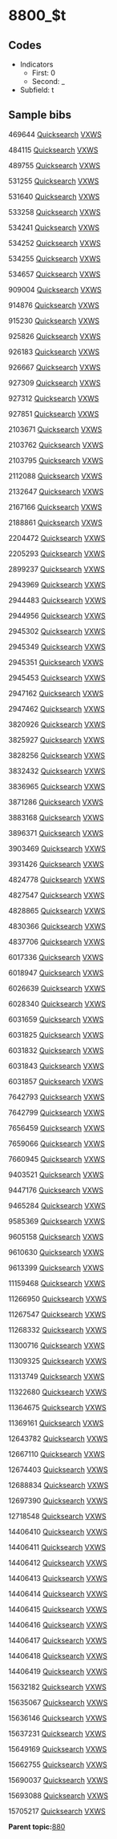 # 8800\_$t

## Codes

-   Indicators
    -   First: 0
    -   Second: \_
-   Subfield: t

## Sample bibs

469644 [Quicksearch](https://search.library.yale.edu/catalog/469644) [VXWS](http://prodorbis.library.yale.edu:7014/vxws/GetHoldingsService?bibId=469644)

484115 [Quicksearch](https://search.library.yale.edu/catalog/484115) [VXWS](http://prodorbis.library.yale.edu:7014/vxws/GetHoldingsService?bibId=484115)

489755 [Quicksearch](https://search.library.yale.edu/catalog/489755) [VXWS](http://prodorbis.library.yale.edu:7014/vxws/GetHoldingsService?bibId=489755)

531255 [Quicksearch](https://search.library.yale.edu/catalog/531255) [VXWS](http://prodorbis.library.yale.edu:7014/vxws/GetHoldingsService?bibId=531255)

531640 [Quicksearch](https://search.library.yale.edu/catalog/531640) [VXWS](http://prodorbis.library.yale.edu:7014/vxws/GetHoldingsService?bibId=531640)

533258 [Quicksearch](https://search.library.yale.edu/catalog/533258) [VXWS](http://prodorbis.library.yale.edu:7014/vxws/GetHoldingsService?bibId=533258)

534241 [Quicksearch](https://search.library.yale.edu/catalog/534241) [VXWS](http://prodorbis.library.yale.edu:7014/vxws/GetHoldingsService?bibId=534241)

534252 [Quicksearch](https://search.library.yale.edu/catalog/534252) [VXWS](http://prodorbis.library.yale.edu:7014/vxws/GetHoldingsService?bibId=534252)

534255 [Quicksearch](https://search.library.yale.edu/catalog/534255) [VXWS](http://prodorbis.library.yale.edu:7014/vxws/GetHoldingsService?bibId=534255)

534657 [Quicksearch](https://search.library.yale.edu/catalog/534657) [VXWS](http://prodorbis.library.yale.edu:7014/vxws/GetHoldingsService?bibId=534657)

909004 [Quicksearch](https://search.library.yale.edu/catalog/909004) [VXWS](http://prodorbis.library.yale.edu:7014/vxws/GetHoldingsService?bibId=909004)

914876 [Quicksearch](https://search.library.yale.edu/catalog/914876) [VXWS](http://prodorbis.library.yale.edu:7014/vxws/GetHoldingsService?bibId=914876)

915230 [Quicksearch](https://search.library.yale.edu/catalog/915230) [VXWS](http://prodorbis.library.yale.edu:7014/vxws/GetHoldingsService?bibId=915230)

925826 [Quicksearch](https://search.library.yale.edu/catalog/925826) [VXWS](http://prodorbis.library.yale.edu:7014/vxws/GetHoldingsService?bibId=925826)

926183 [Quicksearch](https://search.library.yale.edu/catalog/926183) [VXWS](http://prodorbis.library.yale.edu:7014/vxws/GetHoldingsService?bibId=926183)

926667 [Quicksearch](https://search.library.yale.edu/catalog/926667) [VXWS](http://prodorbis.library.yale.edu:7014/vxws/GetHoldingsService?bibId=926667)

927309 [Quicksearch](https://search.library.yale.edu/catalog/927309) [VXWS](http://prodorbis.library.yale.edu:7014/vxws/GetHoldingsService?bibId=927309)

927312 [Quicksearch](https://search.library.yale.edu/catalog/927312) [VXWS](http://prodorbis.library.yale.edu:7014/vxws/GetHoldingsService?bibId=927312)

927851 [Quicksearch](https://search.library.yale.edu/catalog/927851) [VXWS](http://prodorbis.library.yale.edu:7014/vxws/GetHoldingsService?bibId=927851)

2103671 [Quicksearch](https://search.library.yale.edu/catalog/2103671) [VXWS](http://prodorbis.library.yale.edu:7014/vxws/GetHoldingsService?bibId=2103671)

2103762 [Quicksearch](https://search.library.yale.edu/catalog/2103762) [VXWS](http://prodorbis.library.yale.edu:7014/vxws/GetHoldingsService?bibId=2103762)

2103795 [Quicksearch](https://search.library.yale.edu/catalog/2103795) [VXWS](http://prodorbis.library.yale.edu:7014/vxws/GetHoldingsService?bibId=2103795)

2112088 [Quicksearch](https://search.library.yale.edu/catalog/2112088) [VXWS](http://prodorbis.library.yale.edu:7014/vxws/GetHoldingsService?bibId=2112088)

2132647 [Quicksearch](https://search.library.yale.edu/catalog/2132647) [VXWS](http://prodorbis.library.yale.edu:7014/vxws/GetHoldingsService?bibId=2132647)

2167166 [Quicksearch](https://search.library.yale.edu/catalog/2167166) [VXWS](http://prodorbis.library.yale.edu:7014/vxws/GetHoldingsService?bibId=2167166)

2188861 [Quicksearch](https://search.library.yale.edu/catalog/2188861) [VXWS](http://prodorbis.library.yale.edu:7014/vxws/GetHoldingsService?bibId=2188861)

2204472 [Quicksearch](https://search.library.yale.edu/catalog/2204472) [VXWS](http://prodorbis.library.yale.edu:7014/vxws/GetHoldingsService?bibId=2204472)

2205293 [Quicksearch](https://search.library.yale.edu/catalog/2205293) [VXWS](http://prodorbis.library.yale.edu:7014/vxws/GetHoldingsService?bibId=2205293)

2899237 [Quicksearch](https://search.library.yale.edu/catalog/2899237) [VXWS](http://prodorbis.library.yale.edu:7014/vxws/GetHoldingsService?bibId=2899237)

2943969 [Quicksearch](https://search.library.yale.edu/catalog/2943969) [VXWS](http://prodorbis.library.yale.edu:7014/vxws/GetHoldingsService?bibId=2943969)

2944483 [Quicksearch](https://search.library.yale.edu/catalog/2944483) [VXWS](http://prodorbis.library.yale.edu:7014/vxws/GetHoldingsService?bibId=2944483)

2944956 [Quicksearch](https://search.library.yale.edu/catalog/2944956) [VXWS](http://prodorbis.library.yale.edu:7014/vxws/GetHoldingsService?bibId=2944956)

2945302 [Quicksearch](https://search.library.yale.edu/catalog/2945302) [VXWS](http://prodorbis.library.yale.edu:7014/vxws/GetHoldingsService?bibId=2945302)

2945349 [Quicksearch](https://search.library.yale.edu/catalog/2945349) [VXWS](http://prodorbis.library.yale.edu:7014/vxws/GetHoldingsService?bibId=2945349)

2945351 [Quicksearch](https://search.library.yale.edu/catalog/2945351) [VXWS](http://prodorbis.library.yale.edu:7014/vxws/GetHoldingsService?bibId=2945351)

2945453 [Quicksearch](https://search.library.yale.edu/catalog/2945453) [VXWS](http://prodorbis.library.yale.edu:7014/vxws/GetHoldingsService?bibId=2945453)

2947162 [Quicksearch](https://search.library.yale.edu/catalog/2947162) [VXWS](http://prodorbis.library.yale.edu:7014/vxws/GetHoldingsService?bibId=2947162)

2947462 [Quicksearch](https://search.library.yale.edu/catalog/2947462) [VXWS](http://prodorbis.library.yale.edu:7014/vxws/GetHoldingsService?bibId=2947462)

3820926 [Quicksearch](https://search.library.yale.edu/catalog/3820926) [VXWS](http://prodorbis.library.yale.edu:7014/vxws/GetHoldingsService?bibId=3820926)

3825927 [Quicksearch](https://search.library.yale.edu/catalog/3825927) [VXWS](http://prodorbis.library.yale.edu:7014/vxws/GetHoldingsService?bibId=3825927)

3828256 [Quicksearch](https://search.library.yale.edu/catalog/3828256) [VXWS](http://prodorbis.library.yale.edu:7014/vxws/GetHoldingsService?bibId=3828256)

3832432 [Quicksearch](https://search.library.yale.edu/catalog/3832432) [VXWS](http://prodorbis.library.yale.edu:7014/vxws/GetHoldingsService?bibId=3832432)

3836965 [Quicksearch](https://search.library.yale.edu/catalog/3836965) [VXWS](http://prodorbis.library.yale.edu:7014/vxws/GetHoldingsService?bibId=3836965)

3871286 [Quicksearch](https://search.library.yale.edu/catalog/3871286) [VXWS](http://prodorbis.library.yale.edu:7014/vxws/GetHoldingsService?bibId=3871286)

3883168 [Quicksearch](https://search.library.yale.edu/catalog/3883168) [VXWS](http://prodorbis.library.yale.edu:7014/vxws/GetHoldingsService?bibId=3883168)

3896371 [Quicksearch](https://search.library.yale.edu/catalog/3896371) [VXWS](http://prodorbis.library.yale.edu:7014/vxws/GetHoldingsService?bibId=3896371)

3903469 [Quicksearch](https://search.library.yale.edu/catalog/3903469) [VXWS](http://prodorbis.library.yale.edu:7014/vxws/GetHoldingsService?bibId=3903469)

3931426 [Quicksearch](https://search.library.yale.edu/catalog/3931426) [VXWS](http://prodorbis.library.yale.edu:7014/vxws/GetHoldingsService?bibId=3931426)

4824778 [Quicksearch](https://search.library.yale.edu/catalog/4824778) [VXWS](http://prodorbis.library.yale.edu:7014/vxws/GetHoldingsService?bibId=4824778)

4827547 [Quicksearch](https://search.library.yale.edu/catalog/4827547) [VXWS](http://prodorbis.library.yale.edu:7014/vxws/GetHoldingsService?bibId=4827547)

4828865 [Quicksearch](https://search.library.yale.edu/catalog/4828865) [VXWS](http://prodorbis.library.yale.edu:7014/vxws/GetHoldingsService?bibId=4828865)

4830366 [Quicksearch](https://search.library.yale.edu/catalog/4830366) [VXWS](http://prodorbis.library.yale.edu:7014/vxws/GetHoldingsService?bibId=4830366)

4837706 [Quicksearch](https://search.library.yale.edu/catalog/4837706) [VXWS](http://prodorbis.library.yale.edu:7014/vxws/GetHoldingsService?bibId=4837706)

6017336 [Quicksearch](https://search.library.yale.edu/catalog/6017336) [VXWS](http://prodorbis.library.yale.edu:7014/vxws/GetHoldingsService?bibId=6017336)

6018947 [Quicksearch](https://search.library.yale.edu/catalog/6018947) [VXWS](http://prodorbis.library.yale.edu:7014/vxws/GetHoldingsService?bibId=6018947)

6026639 [Quicksearch](https://search.library.yale.edu/catalog/6026639) [VXWS](http://prodorbis.library.yale.edu:7014/vxws/GetHoldingsService?bibId=6026639)

6028340 [Quicksearch](https://search.library.yale.edu/catalog/6028340) [VXWS](http://prodorbis.library.yale.edu:7014/vxws/GetHoldingsService?bibId=6028340)

6031659 [Quicksearch](https://search.library.yale.edu/catalog/6031659) [VXWS](http://prodorbis.library.yale.edu:7014/vxws/GetHoldingsService?bibId=6031659)

6031825 [Quicksearch](https://search.library.yale.edu/catalog/6031825) [VXWS](http://prodorbis.library.yale.edu:7014/vxws/GetHoldingsService?bibId=6031825)

6031832 [Quicksearch](https://search.library.yale.edu/catalog/6031832) [VXWS](http://prodorbis.library.yale.edu:7014/vxws/GetHoldingsService?bibId=6031832)

6031843 [Quicksearch](https://search.library.yale.edu/catalog/6031843) [VXWS](http://prodorbis.library.yale.edu:7014/vxws/GetHoldingsService?bibId=6031843)

6031857 [Quicksearch](https://search.library.yale.edu/catalog/6031857) [VXWS](http://prodorbis.library.yale.edu:7014/vxws/GetHoldingsService?bibId=6031857)

7642793 [Quicksearch](https://search.library.yale.edu/catalog/7642793) [VXWS](http://prodorbis.library.yale.edu:7014/vxws/GetHoldingsService?bibId=7642793)

7642799 [Quicksearch](https://search.library.yale.edu/catalog/7642799) [VXWS](http://prodorbis.library.yale.edu:7014/vxws/GetHoldingsService?bibId=7642799)

7656459 [Quicksearch](https://search.library.yale.edu/catalog/7656459) [VXWS](http://prodorbis.library.yale.edu:7014/vxws/GetHoldingsService?bibId=7656459)

7659066 [Quicksearch](https://search.library.yale.edu/catalog/7659066) [VXWS](http://prodorbis.library.yale.edu:7014/vxws/GetHoldingsService?bibId=7659066)

7660945 [Quicksearch](https://search.library.yale.edu/catalog/7660945) [VXWS](http://prodorbis.library.yale.edu:7014/vxws/GetHoldingsService?bibId=7660945)

9403521 [Quicksearch](https://search.library.yale.edu/catalog/9403521) [VXWS](http://prodorbis.library.yale.edu:7014/vxws/GetHoldingsService?bibId=9403521)

9447176 [Quicksearch](https://search.library.yale.edu/catalog/9447176) [VXWS](http://prodorbis.library.yale.edu:7014/vxws/GetHoldingsService?bibId=9447176)

9465284 [Quicksearch](https://search.library.yale.edu/catalog/9465284) [VXWS](http://prodorbis.library.yale.edu:7014/vxws/GetHoldingsService?bibId=9465284)

9585369 [Quicksearch](https://search.library.yale.edu/catalog/9585369) [VXWS](http://prodorbis.library.yale.edu:7014/vxws/GetHoldingsService?bibId=9585369)

9605158 [Quicksearch](https://search.library.yale.edu/catalog/9605158) [VXWS](http://prodorbis.library.yale.edu:7014/vxws/GetHoldingsService?bibId=9605158)

9610630 [Quicksearch](https://search.library.yale.edu/catalog/9610630) [VXWS](http://prodorbis.library.yale.edu:7014/vxws/GetHoldingsService?bibId=9610630)

9613399 [Quicksearch](https://search.library.yale.edu/catalog/9613399) [VXWS](http://prodorbis.library.yale.edu:7014/vxws/GetHoldingsService?bibId=9613399)

11159468 [Quicksearch](https://search.library.yale.edu/catalog/11159468) [VXWS](http://prodorbis.library.yale.edu:7014/vxws/GetHoldingsService?bibId=11159468)

11266950 [Quicksearch](https://search.library.yale.edu/catalog/11266950) [VXWS](http://prodorbis.library.yale.edu:7014/vxws/GetHoldingsService?bibId=11266950)

11267547 [Quicksearch](https://search.library.yale.edu/catalog/11267547) [VXWS](http://prodorbis.library.yale.edu:7014/vxws/GetHoldingsService?bibId=11267547)

11268332 [Quicksearch](https://search.library.yale.edu/catalog/11268332) [VXWS](http://prodorbis.library.yale.edu:7014/vxws/GetHoldingsService?bibId=11268332)

11300716 [Quicksearch](https://search.library.yale.edu/catalog/11300716) [VXWS](http://prodorbis.library.yale.edu:7014/vxws/GetHoldingsService?bibId=11300716)

11309325 [Quicksearch](https://search.library.yale.edu/catalog/11309325) [VXWS](http://prodorbis.library.yale.edu:7014/vxws/GetHoldingsService?bibId=11309325)

11313749 [Quicksearch](https://search.library.yale.edu/catalog/11313749) [VXWS](http://prodorbis.library.yale.edu:7014/vxws/GetHoldingsService?bibId=11313749)

11322680 [Quicksearch](https://search.library.yale.edu/catalog/11322680) [VXWS](http://prodorbis.library.yale.edu:7014/vxws/GetHoldingsService?bibId=11322680)

11364675 [Quicksearch](https://search.library.yale.edu/catalog/11364675) [VXWS](http://prodorbis.library.yale.edu:7014/vxws/GetHoldingsService?bibId=11364675)

11369161 [Quicksearch](https://search.library.yale.edu/catalog/11369161) [VXWS](http://prodorbis.library.yale.edu:7014/vxws/GetHoldingsService?bibId=11369161)

12643782 [Quicksearch](https://search.library.yale.edu/catalog/12643782) [VXWS](http://prodorbis.library.yale.edu:7014/vxws/GetHoldingsService?bibId=12643782)

12667110 [Quicksearch](https://search.library.yale.edu/catalog/12667110) [VXWS](http://prodorbis.library.yale.edu:7014/vxws/GetHoldingsService?bibId=12667110)

12674403 [Quicksearch](https://search.library.yale.edu/catalog/12674403) [VXWS](http://prodorbis.library.yale.edu:7014/vxws/GetHoldingsService?bibId=12674403)

12688834 [Quicksearch](https://search.library.yale.edu/catalog/12688834) [VXWS](http://prodorbis.library.yale.edu:7014/vxws/GetHoldingsService?bibId=12688834)

12697390 [Quicksearch](https://search.library.yale.edu/catalog/12697390) [VXWS](http://prodorbis.library.yale.edu:7014/vxws/GetHoldingsService?bibId=12697390)

12718548 [Quicksearch](https://search.library.yale.edu/catalog/12718548) [VXWS](http://prodorbis.library.yale.edu:7014/vxws/GetHoldingsService?bibId=12718548)

14406410 [Quicksearch](https://search.library.yale.edu/catalog/14406410) [VXWS](http://prodorbis.library.yale.edu:7014/vxws/GetHoldingsService?bibId=14406410)

14406411 [Quicksearch](https://search.library.yale.edu/catalog/14406411) [VXWS](http://prodorbis.library.yale.edu:7014/vxws/GetHoldingsService?bibId=14406411)

14406412 [Quicksearch](https://search.library.yale.edu/catalog/14406412) [VXWS](http://prodorbis.library.yale.edu:7014/vxws/GetHoldingsService?bibId=14406412)

14406413 [Quicksearch](https://search.library.yale.edu/catalog/14406413) [VXWS](http://prodorbis.library.yale.edu:7014/vxws/GetHoldingsService?bibId=14406413)

14406414 [Quicksearch](https://search.library.yale.edu/catalog/14406414) [VXWS](http://prodorbis.library.yale.edu:7014/vxws/GetHoldingsService?bibId=14406414)

14406415 [Quicksearch](https://search.library.yale.edu/catalog/14406415) [VXWS](http://prodorbis.library.yale.edu:7014/vxws/GetHoldingsService?bibId=14406415)

14406416 [Quicksearch](https://search.library.yale.edu/catalog/14406416) [VXWS](http://prodorbis.library.yale.edu:7014/vxws/GetHoldingsService?bibId=14406416)

14406417 [Quicksearch](https://search.library.yale.edu/catalog/14406417) [VXWS](http://prodorbis.library.yale.edu:7014/vxws/GetHoldingsService?bibId=14406417)

14406418 [Quicksearch](https://search.library.yale.edu/catalog/14406418) [VXWS](http://prodorbis.library.yale.edu:7014/vxws/GetHoldingsService?bibId=14406418)

14406419 [Quicksearch](https://search.library.yale.edu/catalog/14406419) [VXWS](http://prodorbis.library.yale.edu:7014/vxws/GetHoldingsService?bibId=14406419)

15632182 [Quicksearch](https://search.library.yale.edu/catalog/15632182) [VXWS](http://prodorbis.library.yale.edu:7014/vxws/GetHoldingsService?bibId=15632182)

15635067 [Quicksearch](https://search.library.yale.edu/catalog/15635067) [VXWS](http://prodorbis.library.yale.edu:7014/vxws/GetHoldingsService?bibId=15635067)

15636146 [Quicksearch](https://search.library.yale.edu/catalog/15636146) [VXWS](http://prodorbis.library.yale.edu:7014/vxws/GetHoldingsService?bibId=15636146)

15637231 [Quicksearch](https://search.library.yale.edu/catalog/15637231) [VXWS](http://prodorbis.library.yale.edu:7014/vxws/GetHoldingsService?bibId=15637231)

15649169 [Quicksearch](https://search.library.yale.edu/catalog/15649169) [VXWS](http://prodorbis.library.yale.edu:7014/vxws/GetHoldingsService?bibId=15649169)

15662755 [Quicksearch](https://search.library.yale.edu/catalog/15662755) [VXWS](http://prodorbis.library.yale.edu:7014/vxws/GetHoldingsService?bibId=15662755)

15690037 [Quicksearch](https://search.library.yale.edu/catalog/15690037) [VXWS](http://prodorbis.library.yale.edu:7014/vxws/GetHoldingsService?bibId=15690037)

15693088 [Quicksearch](https://search.library.yale.edu/catalog/15693088) [VXWS](http://prodorbis.library.yale.edu:7014/vxws/GetHoldingsService?bibId=15693088)

15705217 [Quicksearch](https://search.library.yale.edu/catalog/15705217) [VXWS](http://prodorbis.library.yale.edu:7014/vxws/GetHoldingsService?bibId=15705217)

**Parent topic:**[880](../../tags/880/880.md)

